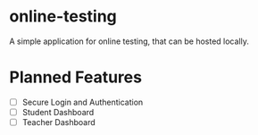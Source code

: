 # online-testing
A simple application for online testing, that can be hosted locally. 


# Planned Features
-[ ]  Secure Login and Authentication
-[ ] Student Dashboard
-[ ] Teacher Dashboard

